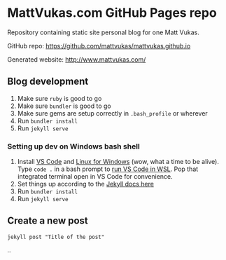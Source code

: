 # MattVukas.com GitHub Pages repo

Repository containing static site personal blog for one Matt Vukas.

GitHub repo: https://github.com/mattvukas/mattvukas.github.io

Generated website: http://www.mattvukas.com/

## Blog development

1. Make sure `ruby` is good to go
2. Make sure `bundler` is good to go
3. Make sure gems are setup correctly in `.bash_profile` or wherever
4. Run `bundler install`
5. Run `jekyll serve`

### Setting up dev on Windows bash shell

1. Install [VS Code](https://code.visualstudio.com/) and [Linux for Windows](https://docs.microsoft.com/en-us/windows/wsl/install-win10) (wow, what a time to be alive). Type `code .` in a bash prompt to [run VS Code in WSL](https://code.visualstudio.com/docs/remote/wsl). Pop that integrated terminal open in VS Code for convenience.
2. Set things up according to the [Jekyll docs here](https://jekyllrb.com/docs/installation/windows/#installation-via-bash-on-windows-10)
3. Run `bundler install`
4. Run `jekyll serve`

## Create a new post

`jekyll post "Title of the post"`

..
